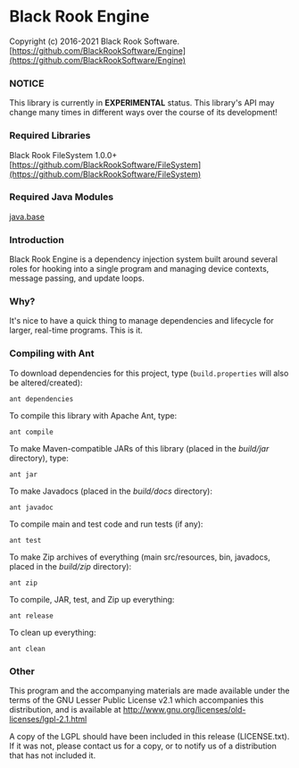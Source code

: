 # Black Rook Engine

Copyright (c) 2016-2021 Black Rook Software.  
[https://github.com/BlackRookSoftware/Engine](https://github.com/BlackRookSoftware/Engine)

### NOTICE

This library is currently in **EXPERIMENTAL** status. This library's API
may change many times in different ways over the course of its development!

### Required Libraries

Black Rook FileSystem 1.0.0+  
[https://github.com/BlackRookSoftware/FileSystem](https://github.com/BlackRookSoftware/FileSystem)

### Required Java Modules

[java.base](https://docs.oracle.com/javase/10/docs/api/java.base-summary.html)

### Introduction

Black Rook Engine is a dependency injection system built around several roles for hooking into
a single program and managing device contexts, message passing, and update loops.


### Why?

It's nice to have a quick thing to manage dependencies and lifecycle for larger, real-time programs.
This is it. 


### Compiling with Ant

To download dependencies for this project, type (`build.properties` will also be altered/created):

	ant dependencies

To compile this library with Apache Ant, type:

	ant compile

To make Maven-compatible JARs of this library (placed in the *build/jar* directory), type:

	ant jar

To make Javadocs (placed in the *build/docs* directory):

	ant javadoc

To compile main and test code and run tests (if any):

	ant test

To make Zip archives of everything (main src/resources, bin, javadocs, placed in the *build/zip* directory):

	ant zip

To compile, JAR, test, and Zip up everything:

	ant release

To clean up everything:

	ant clean


### Other

This program and the accompanying materials
are made available under the terms of the GNU Lesser Public License v2.1
which accompanies this distribution, and is available at
http://www.gnu.org/licenses/old-licenses/lgpl-2.1.html

A copy of the LGPL should have been included in this release (LICENSE.txt).
If it was not, please contact us for a copy, or to notify us of a distribution
that has not included it. 
